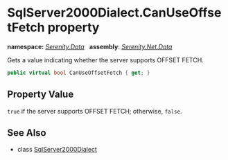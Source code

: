 # SqlServer2000Dialect.CanUseOffsetFetch property
**namespace:** *[Serenity.Data](../../README.md#serenity.data-namespace)*   **assembly**: *[Serenity.Net.Data](../../README.md)*

Gets a value indicating whether the server supports OFFSET FETCH.

```csharp
public virtual bool CanUseOffsetFetch { get; }
```

## Property Value

`true` if the server supports OFFSET FETCH; otherwise, `false`.

## See Also

* class [SqlServer2000Dialect](../SqlServer2000Dialect.md)